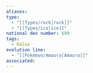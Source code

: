 ```yaml
---
aliases: 
type:
  - "[[Types/rock|rock]]"
  - "[[Types/ice|ice]]"
national dex number: 699
tags:
  - Kalos
evolution line:
  - "[[Pokémon/Amaura|Amaura]]"
associated: 
---
```

